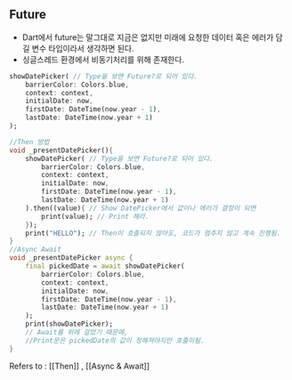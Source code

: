 ## Future ##

- Dart에서 future는 말그대로 지금은 없지만 미래에 요청한 데이터 혹은 에러가 담길 변수 타입이라서 생각하면 된다. 
- 싱글스레드 환경에서 비동기처리를 위해 존재한다. 
```dart
showDatePicker( // Type을 보면 Future?로 되어 있다. 
	barrierColor: Colors.blue,
	context: context,
	initialDate: now,
	firstDate: DateTime(now.year - 1),
	lastDate: DateTime(now.year + 1)
);

//Then 방법
void _presentDatePicker(){
	showDatePicker( // Type을 보면 Future?로 되어 있다. 
		barrierColor: Colors.blue,
		context: context,
		initialDate: now,
		firstDate: DateTime(now.year - 1),
		lastDate: DateTime(now.year + 1)
	).then((value){ // Show DatePicker에서 값이나 에러가 결정이 되면
		print(value); // Print 해라.
	});
	print("HELLO"); // Then이 호출되지 않아도, 코드가 멈추지 않고 계속 진행됨.
}
//Async Await
void _presentDatePicker async {
	final pickedDate = await showDatePicker(
		barrierColor: Colors.blue,
		context: context,
		initialDate: now,
		firstDate: DateTime(now.year - 1),
		lastDate: DateTime(now.year + 1)
	);
	print(showDatePicker); 
	// Await를 위에 걸었기 때문에,
	//Print문은 pickedDate의 값이 정해져야지만 호출이됨. 
}

```
Refers to : [[Then]] , [[Async & Await]]
